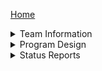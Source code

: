 [Home](https://github.com/ECU-CSCI-4230/SpiralBound/wiki)<br />

<!-- Information Section -->
<details>
  <summary> Team Information </summary>
  <ul>
    <li> <a href="https://github.com/ECU-CSCI-4230/SpiralBound/wiki/About">About SpiralBound</a>
    <li> <a href="https://github.com/ECU-CSCI-4230/SpiralBound/wiki/Charter">Team Charter</a>
  </ul>
</details>

<!-- Program Design -->
<details>
  <summary> Program Design </summary>
  <blockquote>
    <details>
      <summary> Requirements </summary>
      <ul>
        <li> <a href="https://github.com/ECU-CSCI-4230/SpiralBound/wiki/High-Level-Requirements">High-level Requirements</a>
        <li> <a href="https://github.com/ECU-CSCI-4230/SpiralBound/wiki/Requirements:-Notebook">Notebook</a>
        <li> <a href="https://github.com/ECU-CSCI-4230/SpiralBound/wiki/Requirements:-Calendar">Calendar</a>
        <li> <a href="https://github.com/ECU-CSCI-4230/SpiralBound/wiki/Requirements:-Study-Tool">Flash Cards</a>
      </ul>
    </details>
    <details>
      <summary> Architecture and Design </summary>
      <ul>
        <li> <a href="https://github.com/ECU-CSCI-4230/SpiralBound/wiki/Architecture:-High-Level">High-Level Architecture</a>
        <li> <a href="https://github.com/ECU-CSCI-4230/SpiralBound/wiki/Architecture:-Patterns">Architectural Patterns</a>
        <li> <a href="https://github.com/ECU-CSCI-4230/SpiralBound/wiki/Architecture:-Components">System Components</a>
        <li> <a href="https://github.com/ECU-CSCI-4230/SpiralBound/wiki/Design:-Classes">Class Diagram and Design</a>
        <li> <a href="https://github.com/ECU-CSCI-4230/SpiralBound/wiki/Design:-Complicated-Choices">Complex Choice</a> (wip)
      </ul>
    </details>
    <details>
      <summary> Implementation [WIP] </summary>
      <!-- <ul>
       <li> Technology Stack
       <li> Onboarding Documentation
       <li> Style, Error Checking
       <li> GitHub Usage
      </ul> -->
    </details>
    <details>
      <summary> Testing [WIP] </summary>
      <!-- <ul>
      </ul> -->
    </details>
  </blockquote>
</details>

<!-- Status Reports Section -->
<details>
  <!-- <summary> <a href="https://github.com/ECU-CSCI-4230/SpiralBound/wiki/Status-Reports">Status Reports</a> </summary> -->
  <summary> Status Reports </summary>
  <ul>
    <li> <a href="https://github.com/ECU-CSCI-4230/SpiralBound/wiki/Week-ending-Friday,-January-25">Week ending 01/25</a>
    <li> <a href="https://github.com/ECU-CSCI-4230/SpiralBound/wiki/Week-ending-Friday,-February-1">Week ending 02/01</a>
    <li> <a href="https://github.com/ECU-CSCI-4230/SpiralBound/wiki/Week-ending-Friday,-February-8">Week ending 02/08</a>
    <li> <a href="https://github.com/ECU-CSCI-4230/SpiralBound/wiki/Week-ending-Friday,-February-15">Week ending 02/15</a>
    <li> <a href="https://github.com/ECU-CSCI-4230/SpiralBound/wiki/Week-ending-Friday,-February-22">Week ending 02/22</a>
    <li> <a href="https://github.com/ECU-CSCI-4230/SpiralBound/wiki/Week-ending-Friday,-March-1">Week ending 03/01</a>
    <li> <a href="https://github.com/ECU-CSCI-4230/SpiralBound/wiki/Week-ending-Friday,-March-8">Week ending 03/08</a>
    <li> <a href="https://github.com/ECU-CSCI-4230/SpiralBound/wiki/Week-ending-Friday,-March-15">Week ending 03/15</a>
    <li> <a href="https://github.com/ECU-CSCI-4230/SpiralBound/wiki/Week-ending-Friday,-March-22">Week ending 03/22</a>
    <li> <a href="https://github.com/ECU-CSCI-4230/SpiralBound/wiki/Week-ending-Friday,-March-29">Week ending 03/29</a>
  </ul>
</details>